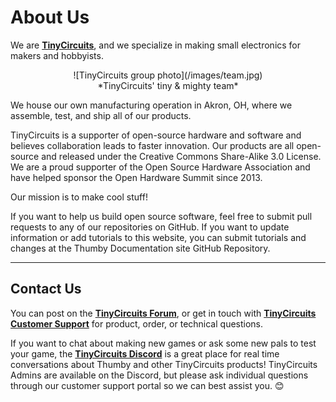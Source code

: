 # About Us

We are <a href="https://tinycircuits.com/" target="_blank" alt="TinyCircuits homepage">**TinyCircuits**</a>, and we specialize in making small electronics for makers and hobbyists. 



<center>
![TinyCircuits group photo](/images/team.jpg)
</center>
<center>
*TinyCircuits' tiny & mighty team*
</center>

We house our own manufacturing operation in Akron, OH, where we assemble, test, and ship all of our products. 

TinyCircuits is a supporter of open-source hardware and software and believes collaboration leads to faster innovation. Our products are all open-source and released under the Creative Commons Share-Alike 3.0 License. We are a proud supporter of the Open Source Hardware Association and have helped sponsor the Open Hardware Summit since 2013.

Our mission is to make cool stuff!

If you want to help us build open source software, feel free to submit pull requests to any of our repositories on GitHub. If you want to update information or add tutorials to this website, you can submit tutorials and changes at the Thumby Documentation site GitHub Repository.

----

## Contact Us

You can post on the <a href="http://forum.tinycircuits.com/" target="_blank" alt="Tinycircuits forum">**TinyCircuits Forum**</a>, or get in touch with <a href="https://tinycircuits.com/pages/contact-us" target="_blank" alt="Send a message to tinycircuits support on this page">**TinyCircuits Customer Support**</a> for product, order, or technical questions.

If you want to chat about making new games or ask some new pals to test your game, the <a href="https://discord.gg/vzf3wQXVvm" target="_blank" alt="Tinycircuits Discord">**TinyCircuits Discord**</a> is a great place for real time conversations about Thumby and other TinyCircuits products! TinyCircuits Admins are available on the Discord, but please ask individual questions through our customer support portal so we can best assist you. 😊









